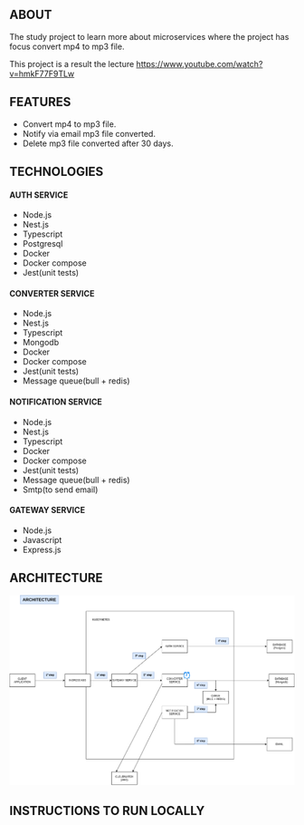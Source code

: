 ## ABOUT

The study project to learn more about microservices where the project has focus convert mp4 to mp3 file.

This project is a result the lecture https://www.youtube.com/watch?v=hmkF77F9TLw

## FEATURES 
- Convert mp4 to mp3 file.
- Notify via email mp3 file converted.
- Delete mp3 file converted after 30 days.

## TECHNOLOGIES

#### AUTH SERVICE
- Node.js
- Nest.js
- Typescript
- Postgresql
- Docker
- Docker compose
- Jest(unit tests)

#### CONVERTER SERVICE
- Node.js
- Nest.js
- Typescript
- Mongodb
- Docker
- Docker compose
- Jest(unit tests)
- Message queue(bull + redis)

#### NOTIFICATION SERVICE
- Node.js
- Nest.js
- Typescript
- Docker
- Docker compose
- Jest(unit tests)
- Message queue(bull + redis)
- Smtp(to send email)

#### GATEWAY SERVICE
- Node.js
- Javascript
- Express.js

## ARCHITECTURE
![Architecture the project](./architecture-converter-mp4-to-mp3-file.drawio.png)

## INSTRUCTIONS TO RUN LOCALLY